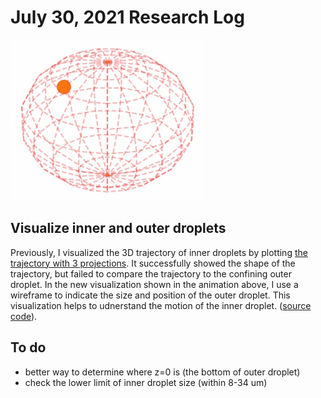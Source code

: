 # July 30, 2021 Research Log
![outer ref demo](../images/outer-ref-demo.gif)

## Visualize inner and outer droplets
Previously, I visualized the 3D trajectory of inner droplets by plotting [the trajectory with 3 projections](../July23-2021).
It successfully showed the shape of the trajectory, but failed to compare the trajectory to the confining outer droplet.
In the new visualization shown in the animation above, I use a wireframe to indicate the size and position of the outer droplet.
This visualization helps to udnerstand the motion of the inner droplet. ([source code](../../Code/Trajectory-analysis)).

## To do
- better way to determine where z=0 is (the bottom of outer droplet)
- check the lower limit of inner droplet size (within 8-34 um)
